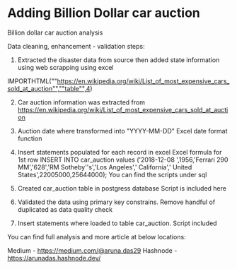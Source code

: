 # Adding Billion Dollar car auction
Billion dollar car auction analysis

Data cleaning, enhancement - validation steps:

1. Extracted the disaster data from source then added state information using 
web scrapping using excel

IMPORTHTML(""https://en.wikipedia.org/wiki/List_of_most_expensive_cars_sold_at_auction"",""table"",4)

2. Car auction information was extracted from 
https://en.wikipedia.org/wiki/List_of_most_expensive_cars_sold_at_auction

3. Auction date where transformed into "YYYY-MM-DD"
Excel date format function 

4. Insert statements populated for each record in excel 
Excel formula for 1st row 
INSERT INTO car_auction values ('2018-12-08 ',1956,'Ferrari 290 MM','628','RM Sotheby''s','Los Angeles',' California',' United States',22005000,25644000);
You can find the scripts under sql


5. Created car_auction table in postgress database
Script is included here

6. Validated the data using primary key constrains.
Remove handful of duplicated as data quality check

7. Insert statements where loaded to table car_auction.
Script included

You can find full analysis and more article at below locations:

Medium - https://medium.com/@aruna.das29 
Hashnode - https://arunadas.hashnode.dev/ 

